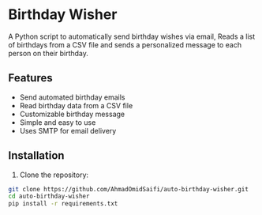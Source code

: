 # Birthday Wisher

A Python script to automatically send birthday wishes via email, Reads a list of birthdays from a CSV file and sends a personalized message to each person on their birthday.

## Features

- Send automated birthday emails
- Read birthday data from a CSV file
- Customizable birthday message
- Simple and easy to use
- Uses SMTP for email delivery

## Installation

1. Clone the repository:
```bash
git clone https://github.com/AhmadOmidSaifi/auto-birthday-wisher.git
cd auto-birthday-wisher
pip install -r requirements.txt
